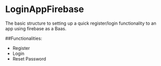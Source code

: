 # LoginAppFirebase

The basic structure to setting up a quick register/login functionality to an app using firebase as a Baas.

##Functionalities:
* Register
* Login
* Reset Password
